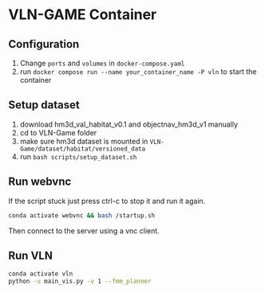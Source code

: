 # VLN-GAME Container

## Configuration
1. Change `ports` and `volumes` in `docker-compose.yaml`
2. run `docker compose run --name your_container_name -P vln` to start the container

## Setup dataset
1. download hm3d_val_habitat_v0.1 and objectnav_hm3d_v1 manually
2. cd to VLN-Game folder
3. make sure hm3d dataset is mounted in `VLN-Game/dataset/habitat/versioned_data`
4. run `bash scripts/setup_dataset.sh`

## Run webvnc
If the script stuck just press ctrl-c to stop it and run it again.
```bash
conda activate webvnc && bash /startup.sh
```
Then connect to the server using a vnc client.

## Run VLN
```bash
conda activate vln
python -u main_vis.py -v 1 --fmm_planner
```